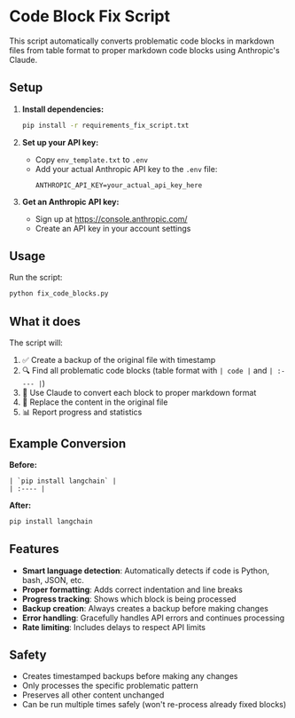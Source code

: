 # Code Block Fix Script

This script automatically converts problematic code blocks in markdown files from table format to proper markdown code blocks using Anthropic's Claude.

## Setup

1. **Install dependencies:**
   ```bash
   pip install -r requirements_fix_script.txt
   ```

2. **Set up your API key:**
   - Copy `env_template.txt` to `.env`
   - Add your actual Anthropic API key to the `.env` file:
     ```
     ANTHROPIC_API_KEY=your_actual_api_key_here
     ```

3. **Get an Anthropic API key:**
   - Sign up at https://console.anthropic.com/
   - Create an API key in your account settings

## Usage

Run the script:
```bash
python fix_code_blocks.py
```

## What it does

The script will:
1. ✅ Create a backup of the original file with timestamp
2. 🔍 Find all problematic code blocks (table format with `| code |` and `| :---- |`)
3. 🤖 Use Claude to convert each block to proper markdown format
4. 💾 Replace the content in the original file
5. 📊 Report progress and statistics

## Example Conversion

**Before:**
```
| `pip install langchain` |
| :---- |
```

**After:**
```bash
pip install langchain
```

## Features

- **Smart language detection**: Automatically detects if code is Python, bash, JSON, etc.
- **Proper formatting**: Adds correct indentation and line breaks
- **Progress tracking**: Shows which block is being processed
- **Backup creation**: Always creates a backup before making changes
- **Error handling**: Gracefully handles API errors and continues processing
- **Rate limiting**: Includes delays to respect API limits

## Safety

- Creates timestamped backups before making any changes
- Only processes the specific problematic pattern
- Preserves all other content unchanged
- Can be run multiple times safely (won't re-process already fixed blocks)
